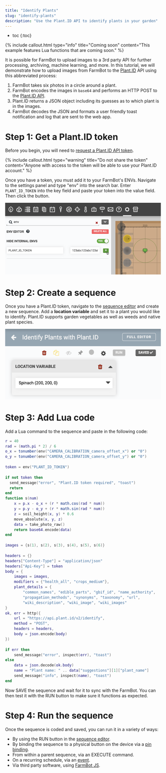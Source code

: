 ```yaml
---
title: "Identify Plants"
slug: "identify-plants"
description: "Use the Plant.ID API to identify plants in your garden"
---
```


* toc
{:toc}

{%
include callout.html
type="info"
title="Coming soon"
content="This example features Lua functions that are coming soon."
%}

It is possible for FarmBot to upload images to a 3rd party API for further processing, archiving, machine learning, and more. In this tutorial, we will demonstrate how to upload images from FarmBot to the [Plant.ID](https://plant.id/) API using this abbreviated process:

1. FarmBot takes six photos in a circle around a plant.
2. FarmBot encodes the images in `base64` and performs an HTTP POST to the [Plant.ID API](https://web.plant.id/plant-identification-api/).
3. Plant.ID returns a JSON object including its guesses as to which plant is in the images.
4. FarmBot decodes the JSON and formats a user friendly toast notification and log that are sent to the web app.

# Step 1: Get a Plant.ID token

Before you begin, you will need to [request a Plant.ID API token](https://web.plant.id/api-access-request/).

{%
include callout.html
type="warning"
title="Do not share the token"
content="Anyone with access to the token will be able to use your Plant.ID account."
%}

Once you have a token, you must add it to your FarmBot's ENVs. Navigate to the settings panel and type "env" into the search bar. Enter `PLANT_ID_TOKEN` into the <span class="fb-input">key</span> field and paste your token into the <span class="fb-input">value</span> field. Then click the <span class="fb-button fb-green"><i class="fa fa-plus"></i></span> button.

![add plant.id token env](_images/add_plant_id_token.png)

# Step 2: Create a sequence

Once you have a Plant.ID token, navigate to the [sequence editor](https://software.farm.bot/docs/sequences) and create a new sequence. Add a **location variable** and set it to a plant you would like to identify. Plant.ID supports garden vegetables as well as weeds and native plant species.

![Add a location variable to the sequence](_images/identify_plants_add_variable.png)

# Step 3: Add Lua code

Add a <span class="fb-step fb-lua">Lua</span> command to the sequence and paste in the following code:

```lua
r = 40
rad = (math.pi * 2) / 6
o_x = tonumber(env("CAMERA_CALIBRATION_camera_offset_x") or "0")
o_y = tonumber(env("CAMERA_CALIBRATION_camera_offset_y") or "0")

token = env("PLANT_ID_TOKEN")

if not token then
  send_message("error", "Plant.ID token required", "toast")
  return
end
function s(num)
    x = p.x - o_x + (r * math.cos(rad * num))
    y = p.y - o_y + (r * math.sin(rad * num))
    z = soil_height(x, y) * 0.6
    move_absolute(x, y, z)
    data = take_photo_raw()
    return base64.encode(data)
end

images = {s(1), s(2), s(3), s(4), s(5), s(6)}

headers = {}
headers["Content-Type"] = "application/json"
headers["Api-Key"] = token
body = {
    images = images,
    modifiers = {"health_all", "crops_medium"},
    plant_details = {
        "common_names", "edible_parts", "gbif_id", "name_authority",
        "propagation_methods", "synonyms", "taxonomy", "url",
        "wiki_description", "wiki_image", "wiki_images"
}
ok, err = http({
    url = "https://api.plant.id/v2/identify",
    method = "POST",
    headers = headers,
    body = json.encode(body)
})

if err then
    send_message("error", inspect(err), "toast")
else
    data = json.decode(ok.body)
    name = "Plant name: " .. data["suggestions"][1]["plant_name"]
    send_message("info", inspect(name), "toast")
end
```

Now <span class="fb-button fb-green">SAVE</span> the sequence and wait for it to sync with the FarmBot. You can then test it with the <span class="fb-button fb-orange">RUN</span> button to make sure it functions as expected.

# Step 4: Run the sequence

Once the sequence is coded and saved, you can run it in a variety of ways:

* By using the <span class="fb-button fb-orange">RUN</span> button in the [sequence editor](https://software.farm.bot/docs/sequences).
* By binding the sequence to a physical button on the device via a [pin binding](https://software.farm.bot/docs/pin-bindings).
* From within a parent sequence, via an <span class="fb-step fb-execute">EXECUTE</span> command.
* On a recurring schedule, via an [event](https://software.farm.bot/docs/events).
* Via third party software, using [FarmBot JS](https://github.com/FarmBot/farmbot-js).

